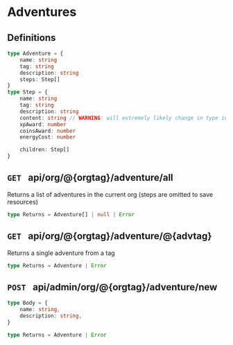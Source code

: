 # Adventures
## Definitions
```ts
type Adventure = {
	name: string
	tag: string
	description: string
	steps: Step[]
}
type Step = {
	name: string
	tag: string
	description: string
	content: string // WARNING: will extremely likely change in type in the near future 
	xpAward: number
	coinsAward: number   
	energyCost: number   

	children: Step[]
}
```

## `GET ` api/org/@{orgtag}/adventure/all
Returns a list of adventures in the current org (steps are omitted to save resources)
```ts
type Returns = Adventure[] | null | Error
```


## `GET ` api/org/@{orgtag}/adventure/@{advtag}
Returns a single adventure from a tag
```ts
type Returns = Adventure | Error
```



## `POST ` api/admin/org/@{orgtag}/adventure/new
```ts
type Body = {
	name: string,
	description: string,
}
```
```ts
type Returns = Adventure | Error
```